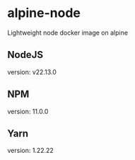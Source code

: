 # alpine-node
Lightweight node docker image on alpine

## NodeJS
version: v22.13.0

## NPM
version: 11.0.0

## Yarn
version: 1.22.22